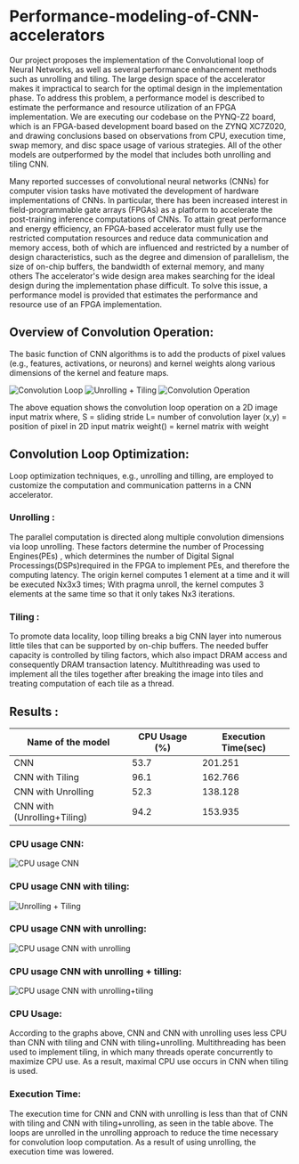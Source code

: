 # Performance-modeling-of-CNN-accelerators

Our project proposes the implementation of the Convolutional loop of  Neural Networks, as well as several performance enhancement methods such as unrolling and tiling. The large design space of the accelerator makes it impractical to search for the optimal design in the implementation phase. To address this problem, a performance model is described to estimate the performance and resource utilization of an FPGA implementation. We are executing our codebase on the PYNQ-Z2 board, which is an FPGA-based development board based on the ZYNQ XC7Z020, and drawing conclusions based on observations from CPU, execution time,  swap memory, and disc space usage of various strategies. All of the other models are outperformed by the model that includes both unrolling and tiling CNN.

Many reported successes of convolutional neural networks (CNNs) for computer vision tasks have motivated the development of hardware implementations of CNNs. In particular, there has been increased interest in field-programmable gate arrays (FPGAs) as a platform to accelerate the post-training inference computations of CNNs. To attain great performance and energy efficiency, an FPGA-based accelerator must fully use the restricted computation resources and reduce data communication and memory access, both of which are influenced and restricted by a number of design characteristics, such as the degree and dimension of parallelism, the size of on-chip buffers, the bandwidth of external memory, and many others The accelerator's wide design area makes searching for the ideal design during the implementation phase difficult. To solve this issue, a performance model is provided that estimates the performance and resource use of an FPGA implementation.


## Overview of Convolution Operation:
The basic function of CNN algorithms is to add the products of pixel values (e.g., features, activations, or neurons) and kernel weights along various dimensions of the kernel and feature maps.

![Convolution Loop](https://user-images.githubusercontent.com/75046231/202720324-d3f63968-316c-412b-88bb-3ce98af60283.png) ![Unrolling + Tiling](https://user-images.githubusercontent.com/75046231/202720339-40b7d00f-c204-4922-b143-7de949ef74f7.png)
![Convolution Operation](https://user-images.githubusercontent.com/75046231/202720334-c19ccdf5-f521-4d71-baac-59f59e038689.png)

The above equation shows the convolution loop operation on a 2D image input matrix where, 
			      S = sliding stride
            L= number of convolution layer
            (x,y) = position of pixel in 2D input matrix
            weight() = kernel matrix with weight



## Convolution Loop Optimization:
Loop optimization techniques, e.g., unrolling and tilling, are employed to customize the computation and communication patterns in a CNN accelerator.

### Unrolling :
The parallel computation is directed along multiple convolution dimensions via loop unrolling.
These factors determine the number of Processing Engines(PEs) , which determines the number of Digital Signal Processings(DSPs)required in the FPGA to implement PEs, and therefore the computing latency.
The origin kernel computes 1 element at a time and it will be executed Nx3x3 times; With pragma unroll, the kernel computes 3 elements at the same time so that it only takes Nx3 iterations.

### Tiling :
To promote data locality, loop tilling breaks a big CNN layer into numerous little tiles that can be supported by on-chip buffers.
The needed buffer capacity is controlled by tiling factors, which also impact DRAM access and consequently DRAM transaction latency.
Multithreading was used to implement all the tiles together after breaking the image into tiles and treating computation of each tile as a thread.

## Results : 

Name of the model  | CPU Usage (%) | Execution Time(sec) 
------------- | ------------- | -------------
CNN  | 53.7  | 201.251
CNN with Tiling  | 96.1  | 162.766
CNN with Unrolling  | 52.3  | 138.128
CNN with (Unrolling+Tiling)  | 94.2  | 153.935

### CPU usage CNN:
![CPU usage CNN](https://user-images.githubusercontent.com/75046231/202722381-4b9bbbc9-7910-4510-bf06-ecbfb7daa857.png)

### CPU usage CNN with tiling:
![Unrolling + Tiling](https://user-images.githubusercontent.com/75046231/202720339-40b7d00f-c204-4922-b143-7de949ef74f7.png)

### CPU usage CNN with unrolling:
![CPU usage CNN with unrolling](https://user-images.githubusercontent.com/75046231/202722376-74194a04-0148-4f88-97d4-1af9cdcfe786.png)

### CPU usage CNN with unrolling + tilling:
![CPU usage CNN with unrolling+tiling](https://user-images.githubusercontent.com/75046231/202722383-4407912c-88a7-416e-bdff-b24bf5cf3c85.png)

### CPU Usage:
According to the graphs above, CNN and CNN with unrolling uses less CPU than CNN with tiling and CNN with tiling+unrolling.
Multithreading has been used to implement tiling, in which many threads operate concurrently to maximize CPU use.
As a result, maximal CPU use occurs in CNN when tiling is used.
 
### Execution Time:
The execution time for CNN and CNN with unrolling is less than that of CNN with tiling and CNN with tiling+unrolling, as seen in the table above.
The loops are unrolled in the unrolling approach to reduce the time necessary for convolution loop computation.
As a result of using unrolling, the execution time was lowered.



